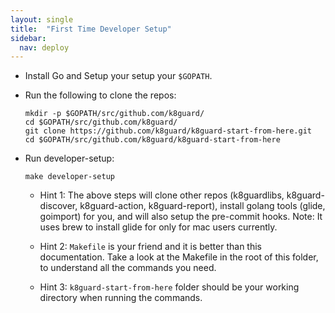```yaml
---
layout: single
title:  "First Time Developer Setup"
sidebar:
  nav: deploy
---
```




* Install Go and Setup your setup your `$GOPATH`.

* Run the following to clone the repos:

	```
	mkdir -p $GOPATH/src/github.com/k8guard/
	cd $GOPATH/src/github.com/k8guard/
	git clone https://github.com/k8guard/k8guard-start-from-here.git
    cd $GOPATH/src/github.com/k8guard/k8guard-start-from-here
	```

* Run developer-setup:

	```
	make developer-setup
	```


	* Hint 1: The above steps will clone other repos (k8guardlibs, k8guard-discover, k8guard-action, k8guard-report), install golang tools (glide, goimport) for you, and will also setup the pre-commit hooks. Note: It uses brew to install glide for only for mac users currently.


	* Hint 2: `Makefile` is your friend and it is better than this documentation. Take a look at the Makefile in the root of this folder, to understand all the commands you need.

  * Hint 3: `k8guard-start-from-here` folder should be your working directory when running the commands.
